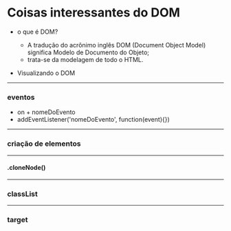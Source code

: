 # Coisas interessantes do DOM

- o que é DOM?
  - A tradução do acrônimo inglês DOM (Document Object Model) significa Modelo de Documento do Objeto; 
  - trata-se da modelagem de todo o HTML.


- Visualizando o DOM

---

### eventos
- on + nomeDoEvento
- addEventListener('nomeDoEvento', function(event){})

---

### criação de elementos

---

#### .cloneNode()

---

### classList

---

### target


